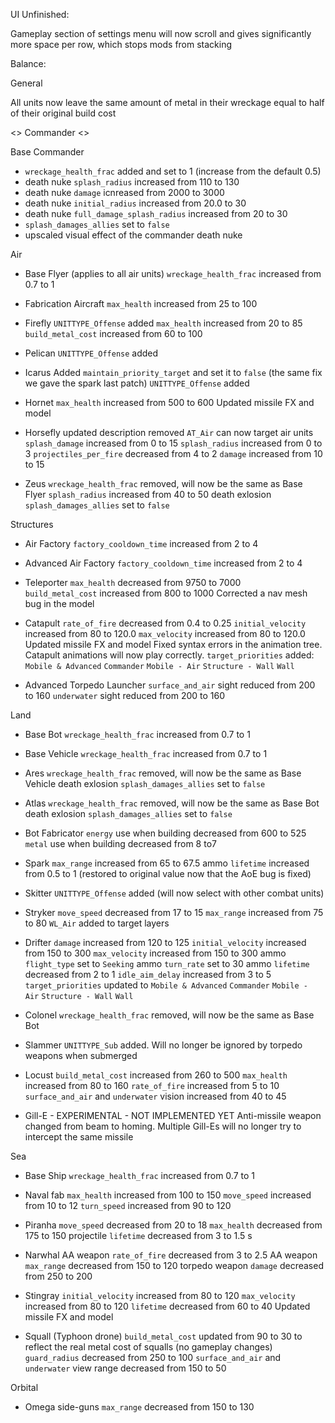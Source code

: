 

UI Unfinished:

Gameplay section of settings menu will now scroll and gives significantly more space per row, which stops mods from stacking



Balance:


General

All units now leave the same amount of metal in their wreckage equal to half of their original build cost




<> Commander <>

Base Commander
- `wreckage_health_frac` added and set to 1 (increase from the default 0.5)
- death nuke `splash_radius` increased from 110 to 130
- death nuke `damage` icnreased from 2000 to 3000
- death nuke `initial_radius` increased from 20.0 to 30
- death nuke `full_damage_splash_radius` increased from 20 to 30
- `splash_damages_allies` set to `false`
- upscaled visual effect of the commander death nuke 



Air

- Base Flyer (applies to all air units)
`wreckage_health_frac` increased from 0.7 to 1

- Fabrication Aircraft
`max_health` increased from 25 to 100

- Firefly
`UNITTYPE_Offense` added
`max_health` increased from 20 to 85
`build_metal_cost` increased from 60 to 100 

- Pelican
`UNITTYPE_Offense` added

- Icarus
Added `maintain_priority_target` and set it to `false` (the same fix we gave the spark last patch)
`UNITTYPE_Offense` added

- Hornet
`max_health` increased from 500 to 600
Updated missile FX and model

- Horsefly
updated description
removed `AT_Air` 
can now target air units
`splash_damage` increased from 0 to 15
`splash_radius` increased from 0 to 3
`projectiles_per_fire` decreased from 4 to 2
`damage` increased from 10 to 15

- Zeus
`wreckage_health_frac` removed, will now be the same as Base Flyer
`splash_radius` increased from 40 to 50
death exlosion `splash_damages_allies` set to `false`



Structures

- Air Factory
`factory_cooldown_time` increased from 2 to 4

- Advanced Air Factory
`factory_cooldown_time` increased from 2 to 4

- Teleporter
`max_health` decreased from 9750 to 7000    
`build_metal_cost` increased from 800 to 1000
Corrected a nav mesh bug in the model

- Catapult
`rate_of_fire` decreased from 0.4 to 0.25
`initial_velocity` increased from 80 to 120.0
`max_velocity` increased from 80 to 120.0
Updated missile FX and model
Fixed syntax errors in the animation tree. Catapult animations will now play correctly.
`target_priorities` added:
    `Mobile & Advanced`
    `Commander`
    `Mobile - Air`
    `Structure - Wall`
    `Wall`

- Advanced Torpedo Launcher
`surface_and_air` sight reduced from 200 to 160
`underwater` sight reduced from 200 to 160



Land

- Base Bot
`wreckage_health_frac` increased from 0.7 to 1

- Base Vehicle
`wreckage_health_frac` increased from 0.7 to 1

- Ares
`wreckage_health_frac` removed, will now be the same as Base Vehicle
death exlosion `splash_damages_allies` set to `false`

- Atlas
`wreckage_health_frac` removed, will now be the same as Base Bot
death exlosion `splash_damages_allies` set to `false`

- Bot Fabricator
`energy` use when building decreased from 600 to 525
`metal` use when building decreased from 8 to7

- Spark
`max_range` increased from 65 to 67.5
ammo `lifetime` increased from 0.5 to 1 (restored to original value now that the AoE bug is fixed)

- Skitter
`UNITTYPE_Offense` added (will now select with other combat units)

- Stryker
`move_speed` decreased from 17 to 15
`max_range` increased from 75 to 80
`WL_Air` added to target layers

- Drifter
`damage` increased from 120 to 125
`initial_velocity` increased from 150 to 300
`max_velocity` increased from 150 to 300
 ammo `flight_type` set to `Seeking`
 ammo `turn_rate` set to 30
 ammo `lifetime` decreased from 2 to 1
`idle_aim_delay` increased from 3 to 5
`target_priorities` updated to
    `Mobile & Advanced`
    `Commander`
    `Mobile - Air`
    `Structure - Wall`
    `Wall`

- Colonel
`wreckage_health_frac` removed, will now be the same as Base Bot

- Slammer
`UNITTYPE_Sub` added. Will no longer be ignored by torpedo weapons when submerged

- Locust
`build_metal_cost` increased from 260 to 500
`max_health` increased from 80 to 160
`rate_of_fire` increased from 5 to 10
`surface_and_air` and `underwater` vision increased from 40 to 45

- Gill-E - EXPERIMENTAL - NOT IMPLEMENTED YET
Anti-missile weapon changed from beam to homing. Multiple Gill-Es will no longer try to intercept the same missile


Sea

 - Base Ship
`wreckage_health_frac` increased from 0.7 to 1

- Naval fab
`max_health` increased from 100 to 150
`move_speed` increased from 10 to 12
`turn_speed` increased from 90 to 120

- Piranha
`move_speed` decreased from 20 to 18
`max_health` decreased from 175 to 150
projectile `lifetime` decreased from 3 to 1.5 s

- Narwhal
AA weapon `rate_of_fire` decreased from 3 to 2.5
AA weapon `max_range` decreased from 150 to 120
torpedo weapon `damage` decreased from 250 to 200

- Stingray
`initial_velocity` increased from 80 to 120
`max_velocity` increased from 80 to 120
`lifetime` decreased from 60 to 40
Updated missile FX and model

- Squall (Typhoon drone)
`build_metal_cost` updated from 90 to 30 to reflect the real metal cost of squalls (no gameplay changes)
`guard_radius` decreased from 250 to 100
`surface_and_air` and `underwater` view range decreased from 150 to 50


Orbital

- Omega
side-guns `max_range` decreased from 150 to 130